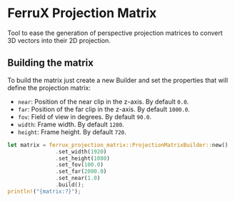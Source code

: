 # FerruX Projection Matrix
Tool to ease the generation of perspective projection matrices to convert 3D vectors into their 2D projection. 

## Building the matrix
To build the matrix just create a new Builder and set the properties that will define the projection matrix:
* `near`: Position of the near clip in the z-axis. By default `0.0`.
* `far`: Position of the far clip in the z-axis. By default `1000.0`.
* `fov`: Field of view in degrees. By default `90.0`.
* `width`: Frame width. By default `1280`.
* `height`: Frame height. By default `720`.

```rust
let matrix = ferrux_projection_matrix::ProjectionMatrixBuilder::new()
               .set_width(1920)
               .set_height(1080)
               .set_fov(100.0)
               .set_far(2000.0)
               .set_near(1.0)
               .build();
println!("{matrix:?}");
```